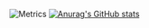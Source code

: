 ![Metrics](https://metrics.lecoq.io/ZhouBlackDuck?template=classic&isocalendar=1&languages=1&followup=1&achievements=1&fortune=1&base=header%2C%20activity%2C%20community%2C%20repositories%2C%20metadata&base.indepth=false&base.hireable=false&base.skip=false&isocalendar=false&isocalendar.duration=half-year&languages=false&languages.limit=8&languages.threshold=0%25&languages.other=false&languages.colors=github&languages.sections=most-used&languages.indepth=false&languages.analysis.timeout=15&languages.analysis.timeout.repositories=7.5&languages.categories=markup%2C%20programming&languages.recent.categories=markup%2C%20programming&languages.recent.load=300&languages.recent.days=14&followup=false&followup.sections=repositories&followup.indepth=false&followup.archived=true&achievements=false&achievements.threshold=C&achievements.secrets=true&achievements.display=detailed&achievements.limit=0&fortune=false&config.timezone=Asia%2FShanghai)
[![Anurag's GitHub stats](https://github-readme-stats.vercel.app/api?username=ZhouBlackDuck)](https://github.com/anuraghazra/github-readme-stats)

<!--
**ZhouBlackDuck/ZhouBlackDuck** is a ✨ _special_ ✨ repository because its `README.md` (this file) appears on your GitHub profile.

Here are some ideas to get you started:

- 🔭 I’m currently working on ...
- 🌱 I’m currently learning ...
- 👯 I’m looking to collaborate on ...
- 🤔 I’m looking for help with ...
- 💬 Ask me about ...
- 📫 How to reach me: ...
- 😄 Pronouns: ...
- ⚡ Fun fact: ...
-->
